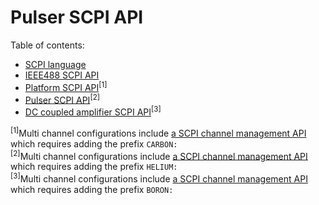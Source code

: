 # Pulser SCPI API
Table of contents:
* [SCPI language](..scpi_language.md)
* [IEEE488 SCPI API](./scpi_ieee488.md)
* [Platform SCPI API](./scpi_carbon_public.md)<sup>[1]</sup>
* [Pulser SCPI API](./scpi_helium_public.md)<sup>[2]</sup>
* [DC coupled amplifier SCPI API](./scpi_boron_public.md)<sup>[3]</sup>

<sup>[1]</sup>Multi channel configurations include [a SCPI channel management API](./scpi_channel.md) which requires adding the prefix `CARBON:`\
<sup>[2]</sup>Multi channel configurations include [a SCPI channel management API](./scpi_channel.md) which requires adding the prefix `HELIUM:`\
<sup>[3]</sup>Multi channel configurations include [a SCPI channel management API](./scpi_channel.md) which requires adding the prefix `BORON:`

